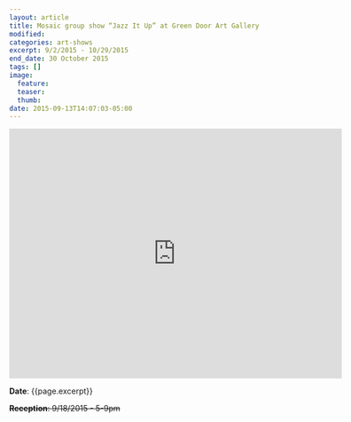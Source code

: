 ```yaml
---
layout: article
title: Mosaic group show “Jazz It Up” at Green Door Art Gallery
modified:
categories: art-shows
excerpt: 9/2/2015 - 10/29/2015
end_date: 30 October 2015
tags: []
image:
  feature:
  teaser:
  thumb:
date: 2015-09-13T14:07:03-05:00
---
```


<iframe src="https://www.google.com/maps/embed?pb=!1m18!1m12!1m3!1d389.799151255812!2d-90.3597238278445!3d38.5938189691244!2m3!1f0!2f0!3f0!3m2!1i1024!2i768!4f13.1!3m3!1m2!1s0x87d8cb941147ae2b%3A0x15004f7519f855f9!2s21+N+Gore+Ave%2C+Webster+Groves%2C+MO+63119!5e0!3m2!1sen!2sus!4v1442197016065" width="600" height="450" frameborder="0" style="border:0" allowfullscreen></iframe>

**Date**: {{page.excerpt}}

<del>**Reception**: 9/18/2015 - 5-9pm</del>
